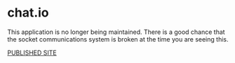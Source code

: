 # chat.io

This application is no longer being maintained. There is a good chance that the socket communications system is broken at the time you are seeing this.

[PUBLISHED SITE](https://tristons-chatapp.netlify.app/)
